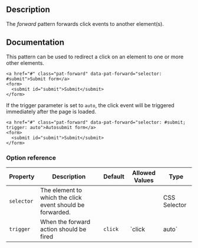 ## Description

The _forward_ pattern forwards click events to another element(s).

## Documentation

This pattern can be used to redirect a click on an element to one or more other elements.

    <a href="#" class="pat-forward" data-pat-forward="selector: #submit">Submit form</a>
    <form>
      <submit id="submit">Submit</submit>
    </form>

If the trigger parameter is set to `auto`, the click event will be triggered
immediately after the page is loaded.

    <a href="#" class="pat-forward" data-pat-forward="selector: #submit; trigger: auto">Autosubmit form</a>
    <form>
      <submit id="submit">Submit</submit>
    </form>

### Option reference

| Property   | Description                                               | Default | Allowed Values | Type         |
| ---------- | --------------------------------------------------------- | ------- | -------------- | ------------ |
| `selector` | The element to which the click event should be forwarded. |         |                | CSS Selector |
| `trigger`  | When the forward action should be fired                   | `click` | `click         | auto`        | One of the mutually exclusive string values |
